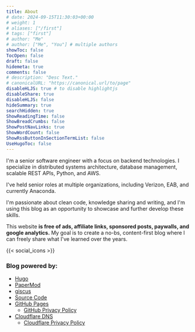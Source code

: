 ```yaml
---
title: About
# date: 2024-09-15T11:30:03+00:00
# weight: 1
# aliases: ["/first"]
# tags: ["first"]
# author: "Me"
# author: ["Me", "You"] # multiple authors
showToc: false
TocOpen: false
draft: false
hidemeta: true
comments: false
# description: "Desc Text."
# canonicalURL: "https://canonical.url/to/page"
disableHLJS: true # to disable highlightjs
disableShare: true
disableHLJS: false
hideSummary: true
searchHidden: true
ShowReadingTime: false
ShowBreadCrumbs: false
ShowPostNavLinks: true
ShowWordCount: false
ShowRssButtonInSectionTermList: false
UseHugoToc: false
---
```


I'm a senior software engineer with a focus on backend technologies. I specialize in distributed systems architecture, database management, scalable REST APIs, Python, and AWS.

I've held senior roles at multiple organizations, including Verizon, EAB, and currently Anaconda.

I'm passionate about clean code, knowledge sharing and writing, and I'm using this blog as an opportunity to showcase and further develop these skills.

This website **is free of ads, affiliate links, sponsored posts, paywalls, and google analytics.** My goal is to create a no-bs, content-first blog where I can freely share what I've learned over the years.

{{< social_icons >}}

### Blog powered by:

* [Hugo](https://gohugo.io/)
* [PaperMod](https://github.com/adityatelange/hugo-PaperMod)
* [giscus](https://github.com/giscus/giscus)
* [Source Code](https://github.com/valinsky/blog)
* [GitHub Pages](https://pages.github.com/)
    * [GitHub Privacy Policy](https://docs.github.com/en/pages/getting-started-with-github-pages/about-github-pages#data-collection)
* [Cloudflare DNS](https://www.cloudflare.com/application-services/products/dns/)
    * [Cloudflare Privacy Policy](https://www.cloudflare.com/privacypolicy/)

